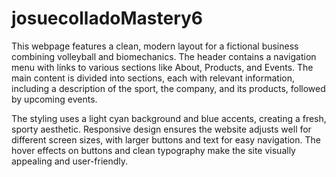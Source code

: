 # josuecolladoMastery6

This webpage features a clean, modern layout for a fictional business combining volleyball and biomechanics. The header contains a navigation menu with links to various sections like About, Products, and Events. The main content is divided into sections, each with relevant information, including a description of the sport, the company, and its products, followed by upcoming events.

The styling uses a light cyan background and blue accents, creating a fresh, sporty aesthetic. Responsive design ensures the website adjusts well for different screen sizes, with larger buttons and text for easy navigation. The hover effects on buttons and clean typography make the site visually appealing and user-friendly.
